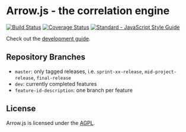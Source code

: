 # Arrow.js - the correlation engine
[![Build Status](https://travis-ci.org/amos-ws16/amos-ws16-arrowjs.svg?branch=master)](https://travis-ci.org/amos-ws16/amos-ws16-arrowjs?branch=master)
[![Coverage Status](https://coveralls.io/repos/github/amos-ws16/amos-ws16-arrowjs/badge.svg?branch=master)](https://coveralls.io/github/amos-ws16/amos-ws16-arrowjs?branch=master)
[![Standard - JavaScript Style Guide](https://img.shields.io/badge/code%20style-standard-brightgreen.svg)](http://standardjs.com/)

Check out the [development guide](docs/development-guide.md).

## Repository Branches
  + `master`: only tagged releases, i.e. `sprint-xx-release`,
    `mid-project-release`, `final-release`
  + `dev`: currently completed features
  + `feature-id-description`: one branch per feature

## License

Arrow.js is licensed under the [AGPL](LICENSE.md).

